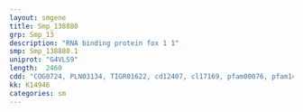 ```yaml
---
layout: smgene
title: Smp_138880
grp: Smp_13
description: "RNA binding protein fox 1 1"
smp: Smp_138880.1
uniprot: "G4VLS9"
length:  2460
cdd: "COG0724, PLN03134, TIGR01622, cd12407, cl17169, pfam00076, pfam14259, smart00360"
kk: K14946
categories: sm
---
```

